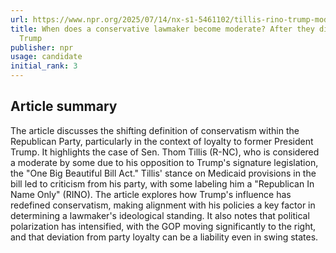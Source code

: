 ```yaml
---
url: https://www.npr.org/2025/07/14/nx-s1-5461102/tillis-rino-trump-moderate-gop
title: When does a conservative lawmaker become moderate? After they disagree with
  Trump
publisher: npr
usage: candidate
initial_rank: 3
---
```

## Article summary
The article discusses the shifting definition of conservatism within the Republican Party, particularly in the context of loyalty to former President Trump. It highlights the case of Sen. Thom Tillis (R-NC), who is considered a moderate by some due to his opposition to Trump's signature legislation, the "One Big Beautiful Bill Act." Tillis' stance on Medicaid provisions in the bill led to criticism from his party, with some labeling him a "Republican In Name Only" (RINO). The article explores how Trump's influence has redefined conservatism, making alignment with his policies a key factor in determining a lawmaker's ideological standing. It also notes that political polarization has intensified, with the GOP moving significantly to the right, and that deviation from party loyalty can be a liability even in swing states.
